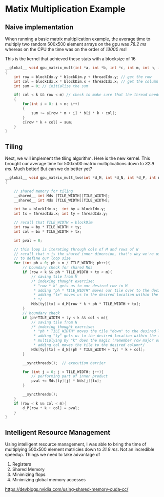 # Matix Multiplication Example

## Naive implementation
When running a basic matrix multiplication example, the average time to multiply two random 500x500 element arrays on the gpu was _78.2 ms_ whereas on the CPU the time was on the order of _13000 ms_!


This is the kernel that achieved these stats with a blocksize of 16
``` C
__global__ void gpu_matrix_mult(int *a, int *b, int *c, int m, int n, int k)
{
    int row = blockIdx.y * blockDim.y + threadIdx.y; // get the row
    int col = blockIdx.x * blockDim.x + threadIdx.x; // get the column
    int sum = 0; // initialize the sum

    if( col < k && row < m) // check to make sure that the thread needs to compute
    {
        for(int i = 0; i < n; i++)
        {
            sum += a[row * n + i] * b[i * k + col];
        }
        c[row * k + col] = sum;
    }
}
```
## Tiling
Next, we will implement the tiling algorithm. Here is the new kernel. This brought our average time for 500x500 matrix multiplications down to _32.9 ms_. Much better! But can we do better yet?
``` C
__global__ void gpu_matrix_mult_two(int *d_M, int *d_N, int *d_P, int m, int n, int k)
{

    // shared memory for tiling
    __shared__ int Mds [TILE_WIDTH][TILE_WIDTH];
    __shared__ int Nds [TILE_WIDTH][TILE_WIDTH];

    int bx = blockIdx.x;  int by = blockIdx.y;
    int tx = threadIdx.x; int ty = threadIdx.y;

    // recall that TILE_WIDTH = blockDim
    int row = by * TILE_WIDTH + ty;
    int col = bx * TILE_WIDTH + tx;

    int pval = 0;

    // this loop is iterating through cols of M and rows of N
    // recall that n is the shared inner dimension, that's why we're using it
    // to define our loop size
    for (int ph = 0; ph < n / TILE_WIDTH; ph++){
        // boundary check for shared Mds
        if (row < k && ph * TILE_WIDTH + tx < m){
            // saving tile from M
            /* indexing thought exercise:
             * "row * k" gets us to our desired row in M
             * adding "ph * TILE_WIDTH" moves our tile over to the desired tile location
             * adding "tx" moves us to the desired location within the tile
             * */
            Mds[ty][tx] = d_M[row * k + ph * TILE_WIDTH + tx];
        }
        // boundary check
        if (ph*TILE_WIDTH + ty < k && col < m){
            // saving tile from N
            /* indexing thought exercise:
             * "ph * TILE_WIDTH" moves the tile "down" to the desired location
             * adding "ty" gets us to the desired location within the tile
             * multiplying by "k" does the magic (remember row major order)
             * adding col moves the tile to the desired column*/
            Nds[ty][tx] = d_N[(ph * TILE_WIDTH + ty) * k + col];
        }

        __syncthreads();  // execution barrier

        for (int j = 0; j < TILE_WIDTH; j++){
            // performing part of inner product
            pval += Mds[ty][j] * Nds[j][tx];
        }

        __syncthreads();
    }
    if (row < k && col < m){
        d_P[row * k + col] = pval;
    }
}
```
## Intelligent Resource Management
Using intelligent resource management, I was able to bring the time of multiplying 500x500 element matricies down to _31.9 ms_. Not an incredible speedup.
Things we need to take advantage of
1. Registers
2. Shared Memory
3. Minimizing flops
4. Minimizing global memory accesses

https://devblogs.nvidia.com/using-shared-memory-cuda-cc/
